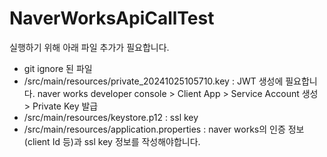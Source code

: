 # NaverWorksApiCallTest

실행하기 위해 아래 파일 추가가 필요합니다.
 - git ignore 된 파일
  - /src/main/resources/private_20241025105710.key : JWT 생성에 필요합니다. naver works developer console > Client App > Service Account 생성 > Private Key 발급
  - /src/main/resources/keystore.p12 : ssl key
  - /src/main/resources/application.properties : naver works의 인증 정보(client Id 등)과 ssl key 정보를 작성해야합니다.
